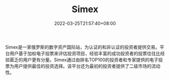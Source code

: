 ﻿---
weight: 
title: "Simex"
description: "Simex是一家俄罗斯的数字资产国际站，为认证的和非认证的投资者提供交易。"
date: 2022-03-25T21:57:40+08:00
lastmod: 2022-03-25T16:45:40+08:00
draft: false
authors: ["Metabd"]
featuredImage: "simex.webp"
link: ""
tags: ["交易所","Simex"]
categories: ["navigation"]
navigation: ["交易所"]
lightgallery: true
toc: true
pinned: false
recommend: false
recommend1: false
---
Simex是一家俄罗斯的数字资产国际站，为认证的和非认证的投资者提供交易。平台用户基于加权电子投票来评估投资项目，经验丰富的成功投资者的投票往往比经验匮乏的用户更有分量。Simex通过由排名TOP100的投资者和专家提供的电子投票为用户提供最佳的投资选择。该平台还为最初的投资者提供了二级市场的流动性。
